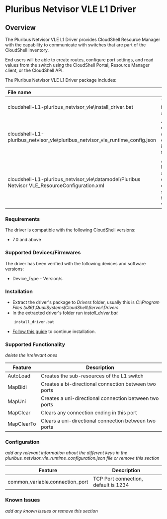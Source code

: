 # Pluribus Netvisor VLE L1 Driver

## Overview
The Pluribus Netvisor VLE L1 Driver provides CloudShell Resource Manager with the capability to communicate with switches that are part of the CloudShell inventory.

End users will be able to create routes, configure port settings, and read values from the switch using the CloudShell Portal, Resource Manager client, or the CloudShell API.

The Pluribus Netvisor VLE L1 Driver package includes:

| File name | Description |
| :------ | ------ |
| cloudshell-L1-pluribus_netvisor_vle\install_driver.bat | The driver installation script |
| cloudshell-L1-pluribus_netvisor_vle\pluribus_netvisor_vle_runtime_config.json | JSON file enabling additional configuration interface for the driver |
| cloudshell-L1-pluribus_netvisor_vle\datamodel\Pluribus Netvisor VLE_ResourceConfiguration.xml | An XML file holding all attribute and capabilities of the L1 switches of the same vendor |

### Requirements
The driver is compatible with the following CloudShell versions:
- 7.0 and above

### Supported Devices/Firmwares
The driver has been verified with the following devices and software versions:
- Device_Type - Version/s

### Installation
* Extract the driver's package to *Drivers* folder, usually this is *C:\Program Files (x86)\QualiSystems\CloudShell\Server\Drivers*
* In the extracted driver's folder run *install_driver.bat*
```bash
    install_driver.bat
```
* [Follow this guide](http://help.quali.com/Online%20Help/8.3/Portal/Content/Admn/Cnct-Ctrl-L1-Swch.htm) to continue installation.

### Supported Functionality
*delete the irrelevant ones*

| Feature | Description |
| ------ | ------ |
| AutoLoad | Creates the sub-resources of the L1 switch |
| MapBidi | Creates a bi-directional connection between two ports |
| MapUni | Creates a uni-directional connection between two ports |
| MapClear | Clears any connection ending in this port |
| MapClearTo | Clears a uni-directional connection between two ports |

### Configuration
*add any relevant information about the different keys in the pluribus_netvisor_vle_runtime_configuration.json file or remove this section*

| Feature | Description |
| ------ | ------ |
| common_variable.connection_port | TCP Port connection, default is 1234 |

### Known Issues
*add any known issues or remove this section*
